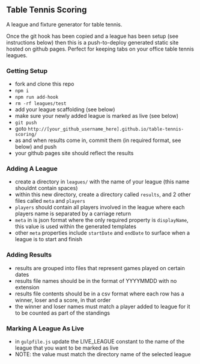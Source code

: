 ## Table Tennis Scoring

A league and fixture generator for table tennis.

Once the git hook has been copied and a league has been setup (see instructions below) then this is a push-to-deploy generated static site hosted on github pages. Perfect for keeping tabs on your office table tennis leagues.

### Getting Setup

- fork and clone this repo
- `npm i`
- `npm run add-hook`
- `rm -rf leagues/test`
- add your league scaffolding (see below)
- make sure your newly added league is marked as live (see below)
- `git push`
- goto `http://[your_github_username_here].github.io/table-tennis-scoring/`
- as and when results come in, commit them (in required format, see below) and push
- your github pages site should reflect the results

### Adding A League

- create a directory in `leagues/` with the name of your league (this name shouldnt contain spaces)
- within this new directory, create a directory called `results`, and 2 other files called `meta` and `players`
- `players` should contain all players involved in the league where each players name is separated by a carriage return
- `meta` in is json format where the only required property is `displayName`, this value is used within the generated templates
- other `meta` properties include `startDate` and `endDate` to surface when a league is to start and finish

### Adding Results

- results are grouped into files that represent games played on certain dates
- results file names should be in the format of YYYYMMDD with no extension
- results file contents should be in a csv format where each row has a winner, loser and a score, in that order
- the winner and loser names must match a player added to league for it to be counted as part of the standings

### Marking A League As Live

- in `gulpfile.js` update the LIVE_LEAGUE constant to the name of the league that you want to be marked as live
- NOTE: the value must match the directory name of the selected league
